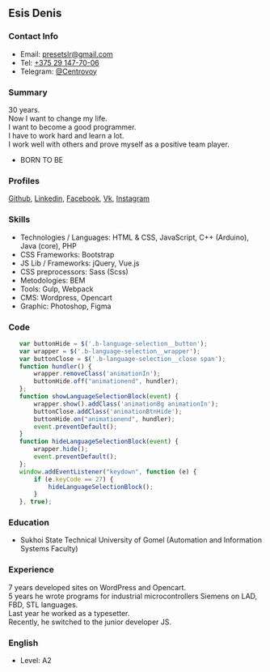 ## Esis Denis

### Contact Info
 - Email: [presetslr@gmail.com](mailto:presetslr@gmail.com)
 - Tel: [+375 29 147-70-06](tel:+375291477006)
 - Telegram: [@Centrovoy](https://t.me/centrovoy)

### Summary
30 years.  
Now I want to change my life.  
I want to become a good programmer.  
I have to work hard and learn a lot.  
I work well with others and prove myself as a positive team player.  
  
 - BORN TO BE

### Profiles
[Github](https://github.com/u1tima), [Linkedin](https://www.linkedin.com/in/vit-sema/), [Facebook](https://www.facebook.com/vitali.semashkevich), [Vk](https://vk.com/vitali_semashkevich), [Instagram](https://www.instagram.com/diyaudioby/)

### Skills
 - Technologies / Languages: HTML & CSS, JavaScript, C++ (Arduino), Java (core), PHP
 - CSS Frameworks: Bootstrap
 - JS Lib / Frameworks: jQuery, Vue.js
 - CSS preprocessors: Sass (Scss)
 - Metodologies: BEM
 - Tools: Gulp, Webpack
 - CMS: Wordpress, Opencart
 - Graphic: Photoshop, Figma
 
 ### Code
 ```javascript
	var buttonHide = $('.b-language-selection__button');
	var wrapper = $('.b-language-selection__wrapper');
	var buttonClose = $('.b-language-selection__close span');
	function hundler() {
		wrapper.removeClass('animationIn');
		buttonHide.off("animationend", hundler);
	};
	function showLanguageSelectionBlock(event) {
		wrapper.show().addClass('animationBg animationIn');
		buttonClose.addClass('animationBtnHide');
		buttonHide.on("animationend", hundler);
		event.preventDefault();
	}
	function hideLanguageSelectionBlock(event) {
		wrapper.hide();
		event.preventDefault();
	};
	window.addEventListener("keydown", function (e) {
		if (e.keyCode == 27) {
			hideLanguageSelectionBlock();
		}
	}, true);
```


### Education
 - Sukhoi State Technical University of Gomel (Automation and Information Systems Faculty)
 
### Experience
7 years developed sites on WordPress and Opencart.  
5 years he wrote programs for industrial microcontrollers Siemens on LAD, FBD, STL languages.  
Last year he worked as a typesetter.  
Recently, he switched to the junior developer JS.

### English 
 - Level: A2